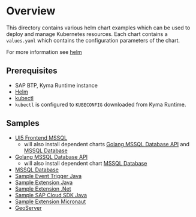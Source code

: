 # Overview

This directory contains various helm chart examples which can be used to deploy and manage Kubernetes resources.  Each chart contains a `values.yaml` which contains the configuration parameters of the chart.

For more information see [helm](https://helm.sh/)

## Prerequisites

- SAP BTP, Kyma Runtime instance
- [Helm](https://helm.sh/)
- [kubectl](https://kubernetes.io/docs/tasks/tools/install-kubectl/)
- `kubectl` is configured to `KUBECONFIG` downloaded from Kyma Runtime.

## Samples

- [UI5 Frontend MSSQL](./frontend-ui5-mssql/README.md)
  - will also install dependent charts [Golang MSSQL Database API](./api-mssql-go/README.md) and [MSSQL Database](./database-mssql/README.md)
- [Golang MSSQL Database API](./api-mssql-go/README.md)
  - will also install dependent chart [MSSQL Database](./database-mssql/README.md)
- [MSSQL Database](./database-mssql/README.md)
- [Sample Event Trigger Java](./sample-event-trigger-java/README.md)
- [Sample Extension Java](./sample-extension-java/README.md)
- [Sample Extension .Net](./sample-extension-dotnet/README.md)
- [Sample SAP Cloud SDK Java](./sample-cloudsdk-java/README.md)
- [Sample Extension Micronaut](./sample-extension-micronaut/README.md)
- [GeoServer](./geoserver/README.md)
